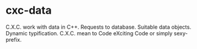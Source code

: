 # cxc-data
C.X.C. work with data in C++. Requests to database. Suitable data objects. Dynamic typification. C.X.C. mean to Code eXciting Code or simply sexy-prefix.
